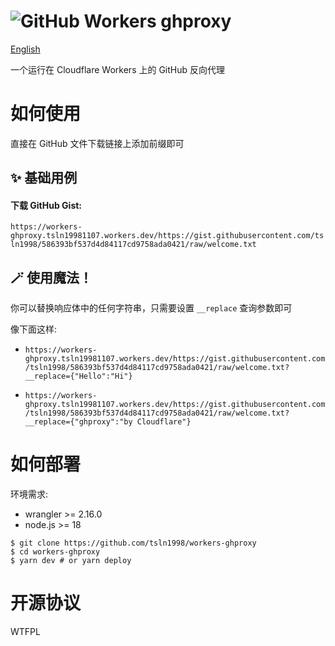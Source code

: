 # ![GitHub](https://github.githubassets.com/favicons/favicon.svg) Workers ghproxy

[English](README.md)

一个运行在 Cloudflare Workers 上的 GitHub 反向代理

# 如何使用

直接在 GitHub 文件下载链接上添加前缀即可

## ✨ 基础用例

#### 下载 GitHub Gist:

`https://workers-ghproxy.tsln19981107.workers.dev/https://gist.githubusercontent.com/tsln1998/586393bf537d4d84117cd9758ada0421/raw/welcome.txt`

## 🪄 使用魔法！

你可以替换响应体中的任何字符串，只需要设置 `__replace` 查询参数即可

像下面这样:

- `https://workers-ghproxy.tsln19981107.workers.dev/https://gist.githubusercontent.com/tsln1998/586393bf537d4d84117cd9758ada0421/raw/welcome.txt?__replace={"Hello":"Hi"}`

- `https://workers-ghproxy.tsln19981107.workers.dev/https://gist.githubusercontent.com/tsln1998/586393bf537d4d84117cd9758ada0421/raw/welcome.txt?__replace={"ghproxy":"by Cloudflare"}`

# 如何部署

环境需求:
  - wrangler >= 2.16.0
  - node.js >= 18

```shell
$ git clone https://github.com/tsln1998/workers-ghproxy
$ cd workers-ghproxy
$ yarn dev # or yarn deploy
```

# 开源协议

WTFPL
